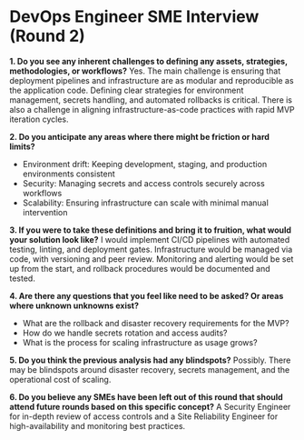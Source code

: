 # DevOps Engineer SME Interview (Round 2)

**1. Do you see any inherent challenges to defining any assets, strategies, methodologies, or workflows?**
Yes. The main challenge is ensuring that deployment pipelines and infrastructure are as modular and reproducible as the application code. Defining clear strategies for environment management, secrets handling, and automated rollbacks is critical. There is also a challenge in aligning infrastructure-as-code practices with rapid MVP iteration cycles.

**2. Do you anticipate any areas where there might be friction or hard limits?**
- Environment drift: Keeping development, staging, and production environments consistent
- Security: Managing secrets and access controls securely across workflows
- Scalability: Ensuring infrastructure can scale with minimal manual intervention

**3. If you were to take these definitions and bring it to fruition, what would your solution look like?**
I would implement CI/CD pipelines with automated testing, linting, and deployment gates. Infrastructure would be managed via code, with versioning and peer review. Monitoring and alerting would be set up from the start, and rollback procedures would be documented and tested.

**4. Are there any questions that you feel like need to be asked? Or areas where unknown unknowns exist?**
- What are the rollback and disaster recovery requirements for the MVP?
- How do we handle secrets rotation and access audits?
- What is the process for scaling infrastructure as usage grows?

**5. Do you think the previous analysis had any blindspots?**
Possibly. There may be blindspots around disaster recovery, secrets management, and the operational cost of scaling.

**6. Do you believe any SMEs have been left out of this round that should attend future rounds based on this specific concept?**
A Security Engineer for in-depth review of access controls and a Site Reliability Engineer for high-availability and monitoring best practices. 
